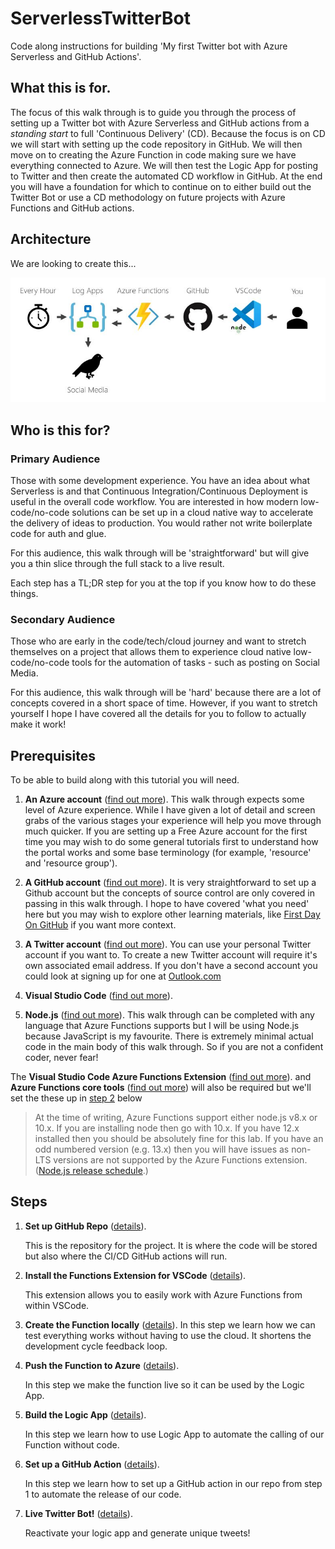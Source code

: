# ServerlessTwitterBot
Code along instructions for building 'My first Twitter bot with Azure Serverless and GitHub Actions'.

## What this is for.
The focus of this walk through is to guide you through the process of setting up a Twitter bot with Azure Serverless and GitHub actions from a _standing start_ to full 'Continuous Delivery' (CD). Because the focus is on CD we will start with setting up the code repository in GitHub. We will then move on to creating the Azure Function in code making sure we have everything connected to Azure. We will then test the Logic App for posting to Twitter and then create the automated CD workflow in GitHub. At the end you will have a foundation for which to continue on to either build out the Twitter Bot or use a CD methodology on future projects with Azure Functions and GitHub actions.  

## Architecture

We are looking to create this...

![architecture diagram](architecture.JPG)

## Who is this for?

### Primary Audience
Those with some development experience. You have an idea about what Serverless is and that Continuous Integration/Continuous Deployment is useful in the overall code workflow. You are interested in how modern low-code/no-code solutions can be set up in a cloud native way to accelerate the delivery of ideas to production. You would rather not write boilerplate code for auth and glue.

For this audience, this walk through will be 'straightforward' but will give you a thin slice through the full stack to a live result.

Each step has a TL;DR step for you at the top if you know how to do these things.

### Secondary Audience
Those who are early in the code/tech/cloud journey and want to stretch themselves on a project that allows them to experience cloud native low-code/no-code tools for the automation of tasks - such as posting on Social Media.

For this audience, this walk through will be 'hard' because there are a lot of concepts covered in a short space of time. However, if you want to stretch yourself I hope I have covered all the details for you to follow to actually make it work!

## Prerequisites

To be able to build along with this tutorial you will need.

1. **An Azure account** ([find out more](https://azure.microsoft.com/)). This walk through expects some level of Azure experience. While I have given a lot of detail and screen grabs of the various stages your experience will help you move through much quicker. If you are setting up a Free Azure account for the first time you may wish to do some general tutorials first to understand how the portal works and some base terminology (for example, 'resource' and 'resource group').

2. **A GitHub account** ([find out more](https://github.com/)). It is very straightforward to set up a Github account but the concepts of source control are only covered in passing in this walk through. I hope to have covered 'what you need' here but you may wish to explore other learning materials, like [First Day On GitHub](https://lab.github.com/githubtraining/paths/first-day-on-github) if you want more context.

3. **A Twitter account** ([find out more](https://twitter.com)). You can use your personal Twitter account if you want to. To create a new Twitter account will require it's own associated email address. If you don't have a second account you could look at signing up for one at [Outlook.com](https://outlook.com/)
   
4. **Visual Studio Code** ([find out more](https://code.visualstudio.com/)).

5. **Node.js** ([find out more](https://nodejs.org/)). This walk through can be completed with any language that Azure Functions supports but I will be using Node.js because JavaScript is my favourite. There is extremely minimal actual code in the main body of this walk through. So if you are not a confident coder, never fear!

The **Visual Studio Code Azure Functions Extension** ([find out more](https://marketplace.visualstudio.com/items?itemName=ms-azuretools.vscode-azurefunctions)).
 and **Azure Functions core tools** ([find out more](https://docs.microsoft.com/en-us/azure/azure-functions/functions-run-local)) will also be required but we'll set the these up in [step 2](STEP2.md) below

> At the time of writing, Azure Functions support either node.js v8.x or 10.x.  If you are installing node then go with 10.x. If you have 12.x installed then you should be absolutely fine for this lab. If you have an odd numbered version (e.g. 13.x) then you will have issues as non-LTS versions are not supported by the Azure Functions extension. ([Node.js release schedule](https://github.com/nodejs/Release).)

## Steps

1. **Set up GitHub Repo** ([details](STEP1.md)).

    This is the repository for the project. It is where the code will be stored but also where the CI/CD GitHub actions will run.

2. **Install the Functions Extension for VSCode** ([details](STEP2.md)).

    This extension allows you to easily work with Azure Functions from within VSCode.

3. **Create the Function locally** ([details](STEP3.md)). In this step we learn how we can test everything works without having to use the cloud. It shortens the development cycle feedback loop.

4. **Push the Function to Azure** ([details](STEP4.md)).

    In this step we make the function live so it can be used by the Logic App.

5. **Build the Logic App** ([details](STEP5.md)).

    In this step we learn how to use Logic App to automate the calling of our Function without code.

6. **Set up a GitHub Action** ([details](STEP6.md)).

    In this step we learn how to set up a GitHub action in our repo from step 1 to automate the release of our code.

7. **Live Twitter Bot!** ([details](STEP7.md)).

    Reactivate your logic app and generate unique tweets!
